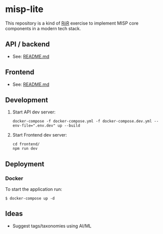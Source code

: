 # misp-lite
This repository is a kind of [RiiR](https://transitiontech.ca/random/RIIR) exercise to implement MISP core components in a modern tech stack.

## API / backend
* See: [README.md](api/README.md)

## Frontend
* See: [README.md](frontend/README.md)

## Development

1. Start API dev server:
    ```console
    docker-compose -f docker-compose.yml -f docker-compose.dev.yml --env-file=".env.dev" up --build
    ```

2. Start Frontend dev server: 
    ```console
    cd frontend/ 
    npm run dev
    ```

## Deployment
### Docker
To start the application run:

```console
$ docker-compose up -d
```

## Ideas
* Suggest tags/taxonomies using AI/ML
